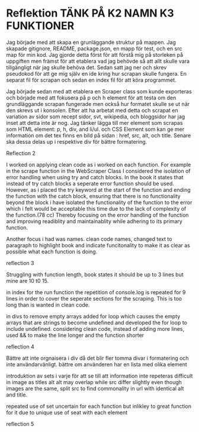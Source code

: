 # Reflektion TÄNK PÅ K2 NAMN K3 FUNKTIONER

Jag började med att skapa en grunläggande struktur på mappen. Jag skapade gitignore, README, package.json, en mapp för test, och en src map för min kod. Jag gjorde detta först för att förstå mig på storleken på uppgiften men främst för att etablera vad jag behövde så att allt skulle vara tillgängligt när jag skulle behöva det. Sedan satt jag ner och skrev pseudokod för att ge mig själv en ide kring hur scrapan skulle fungera. En separat fil för scrapan och sedan en index fil för att köra programmet.

Jag började sedan med att etablera en Scraper class som kunde exporteras och började med att fokusera på p och h element för att testa om den grundläggande scrapan fungerade men också hur formatet skulle se ut när den skrevs ut i konsolen. Efter att ha arbetat med detta och scrapat en variation av sidor som recept sidor, svt, wikipedia, och bloggsidor har jag inset att detta inte är nog. Jag tänker lägga till mer element som scrapas som HTML element: p, h, div, and li/ul.
och CSS Element som kan ge mer information om det tex finns en bild på sidan : href, src, alt, och title. Senare ska dessa delas up i respektive div för bättre formatering. 

Reflection 2

I worked on applying clean code as i worked on each function. For example in the scrape function in the WebScraper Class I considered the isolation of error handling when using try and catch blocks. In the book it states that instead of try catch blocks a seperate error function should be used. However, as i placed the try keyword at the start of the function and ending the function with the catch block, ensuring that there is no functionality beyond the block i have isolated the functionality of the function to the error which i felt would be acceptable this time due to the lack of complexity of the function.(78 cc) Thereby focusing on the error handling of the function and improving readiblity and maintainablity while adhering to its primary function.

Another focus i had was names. clean code names, changed text to paragraph to highlight book and indicate funcitonality to make it as clear as possible what each function is doing. 

reflection 3

Struggling with function length, book states it should be up to 3 lines but mine are 10 t0 15.

in index for the run function the repetition of console.log is repeated for 9 lines in order to cover the seperate sections for the scraping. This is too long than is wanted in clean code. 

in divs to remove empty arrays added for loop which causes the empty arrays that are strings to become undefined and developed the for loop to include undefined. 
considering clean code, instead of adding more lines, used && to make the line longer and the function shorter

reflection 4

Bättre att inte orgnaisera i div då det blir fler tomma divar i formatering och inte användarvänligt. bättre om använderen har en lista med olika element 

introduktion av sets i varje för att se till att information inte repeteras
difficult in image as titles alt alt may overlap while src differ slightly even though images are the same, split src to find commonality in url with identical alt and title. 

repeated use of set uncertain for each function but inlikley to great function for it due to unique use of seat with each element

reflection 5

